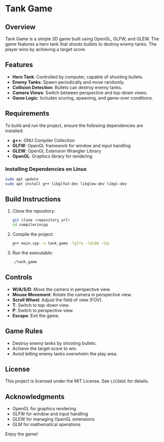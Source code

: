 # Tank Game

## Overview
Tank Game is a simple 3D game built using OpenGL, GLFW, and GLEW. The game features a hero tank that shoots bullets to destroy enemy tanks. The player wins by achieving a target score.

## Features
- **Hero Tank**: Controlled by computer, capable of shooting bullets.
- **Enemy Tanks**: Spawn periodically and move randomly.
- **Collision Detection**: Bullets can destroy enemy tanks.
- **Camera Views**: Switch between perspective and top-down views.
- **Game Logic**: Includes scoring, spawning, and game-over conditions.

## Requirements
To build and run the project, ensure the following dependencies are installed:
- **g++**: GNU Compiler Collection
- **GLFW**: OpenGL framework for window and input handling
- **GLEW**: OpenGL Extension Wrangler Library
- **OpenGL**: Graphics library for rendering

### Installing Dependencies on Linux
```bash
sudo apt update
sudo apt install g++ libglfw3-dev libglew-dev libgl-dev
```

## Build Instructions
1. Clone the repository:
   ```bash
   git clone <repository_url>
   cd compilerincpp
   ```

2. Compile the project:
   ```bash
   g++ main.cpp -o tank_game -lglfw -lGLEW -lGL
   ```

3. Run the executable:
   ```bash
   ./tank_game
   ```

## Controls
- **W/A/S/D**: Move the camera in perspective view.
- **Mouse Movement**: Rotate the camera in perspective view.
- **Scroll Wheel**: Adjust the field of view (FOV).
- **T**: Switch to top-down view.
- **P**: Switch to perspective view.
- **Escape**: Exit the game.

## Game Rules
- Destroy enemy tanks by shooting bullets.
- Achieve the target score to win.
- Avoid letting enemy tanks overwhelm the play area.


## License
This project is licensed under the MIT License. See `LICENSE` for details.

## Acknowledgments
- OpenGL for graphics rendering
- GLFW for window and input handling
- GLEW for managing OpenGL extensions
- GLM for mathematical operations

Enjoy the game!
